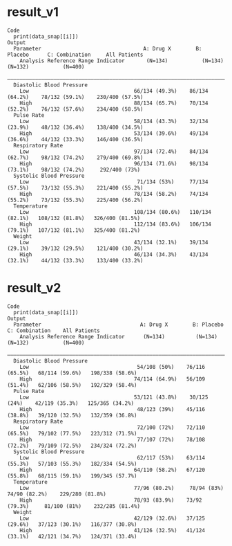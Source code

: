 # result_v1

    Code
      print(data_snap[[i]])
    Output
      Parameter                                 A: Drug X        B: Placebo      C: Combination     All Patients  
        Analysis Reference Range Indicator       (N=134)           (N=134)           (N=132)           (N=400)    
      ————————————————————————————————————————————————————————————————————————————————————————————————————————————
      Diastolic Blood Pressure                                                                                    
        Low                                  66/134 (49.3%)    86/134 (64.2%)    78/132 (59.1%)    230/400 (57.5%)
        High                                 88/134 (65.7%)    70/134 (52.2%)    76/132 (57.6%)    234/400 (58.5%)
      Pulse Rate                                                                                                  
        Low                                  58/134 (43.3%)    32/134 (23.9%)    48/132 (36.4%)    138/400 (34.5%)
        High                                 53/134 (39.6%)    49/134 (36.6%)    44/132 (33.3%)    146/400 (36.5%)
      Respiratory Rate                                                                                            
        Low                                  97/134 (72.4%)    84/134 (62.7%)    98/132 (74.2%)    279/400 (69.8%)
        High                                 96/134 (71.6%)    98/134 (73.1%)    98/132 (74.2%)     292/400 (73%) 
      Systolic Blood Pressure                                                                                     
        Low                                   71/134 (53%)     77/134 (57.5%)    73/132 (55.3%)    221/400 (55.2%)
        High                                 78/134 (58.2%)    74/134 (55.2%)    73/132 (55.3%)    225/400 (56.2%)
      Temperature                                                                                                 
        Low                                  108/134 (80.6%)   110/134 (82.1%)   108/132 (81.8%)   326/400 (81.5%)
        High                                 112/134 (83.6%)   106/134 (79.1%)   107/132 (81.1%)   325/400 (81.2%)
      Weight                                                                                                      
        Low                                  43/134 (32.1%)    39/134 (29.1%)    39/132 (29.5%)    121/400 (30.2%)
        High                                 46/134 (34.3%)    43/134 (32.1%)    44/132 (33.3%)    133/400 (33.2%)

# result_v2

    Code
      print(data_snap[[i]])
    Output
      Parameter                                A: Drug X        B: Placebo     C: Combination    All Patients  
        Analysis Reference Range Indicator      (N=134)          (N=134)          (N=132)           (N=400)    
      —————————————————————————————————————————————————————————————————————————————————————————————————————————
      Diastolic Blood Pressure                                                                                 
        Low                                   54/108 (50%)    76/116 (65.5%)   68/114 (59.6%)   198/338 (58.6%)
        High                                 74/114 (64.9%)   56/109 (51.4%)   62/106 (58.5%)   192/329 (58.4%)
      Pulse Rate                                                                                               
        Low                                  53/121 (43.8%)    30/125 (24%)    42/119 (35.3%)   125/365 (34.2%)
        High                                  48/123 (39%)    45/116 (38.8%)   39/120 (32.5%)   132/359 (36.8%)
      Respiratory Rate                                                                                         
        Low                                   72/100 (72%)    72/110 (65.5%)   79/102 (77.5%)   223/312 (71.5%)
        High                                  77/107 (72%)    78/108 (72.2%)   79/109 (72.5%)   234/324 (72.2%)
      Systolic Blood Pressure                                                                                  
        Low                                   62/117 (53%)    63/114 (55.3%)   57/103 (55.3%)   182/334 (54.5%)
        High                                 64/110 (58.2%)   67/120 (55.8%)   68/115 (59.1%)   199/345 (57.7%)
      Temperature                                                                                              
        Low                                  77/96 (80.2%)     78/94 (83%)     74/90 (82.2%)    229/280 (81.8%)
        High                                 78/93 (83.9%)    73/92 (79.3%)     81/100 (81%)    232/285 (81.4%)
      Weight                                                                                                   
        Low                                  42/129 (32.6%)   37/125 (29.6%)   37/123 (30.1%)   116/377 (30.8%)
        High                                 41/126 (32.5%)   41/124 (33.1%)   42/121 (34.7%)   124/371 (33.4%)

